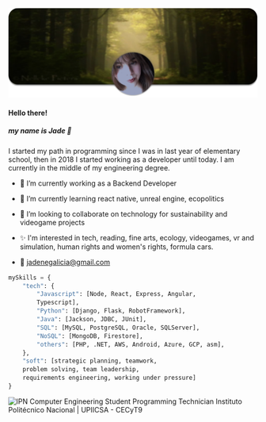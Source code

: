 ![Header](/images/header.png)

#### Hello there!

##### my name is Jade :butterfly:

I started my path in programming since I was in last year of elementary school, then in 2018 I started working as a developer until today. I am currently in the middle of my engineering degree.

-   🔭 I’m currently working as a Backend Developer

-   🌱 I’m currently learning react native, unreal engine, ecopolitics

-   👯 I’m looking to collaborate on technology for sustainability and videogame projects

-   ✨ I'm interested in tech, reading, fine arts, ecology, videogames, vr and simulation, human rights and women's rights, formula cars.
-   :email: [jadenegalicia@gmail.com](mailto:jadenegalicia@gmail.com)

```python
mySkills = {
    "tech": {
        "Javascript": [Node, React, Express, Angular,
        Typescript],
        "Python": [Django, Flask, RobotFramework],
        "Java": [Jackson, JDBC, JUnit],
        "SQL": [MySQL, PostgreSQL, Oracle, SQLServer],
        "NoSQL": [MongoDB, Firestore],
        "others": [PHP, .NET, AWS, Android, Azure, GCP, asm],
    },
    "soft": [strategic planning, teamwork,
    problem solving, team leadership,
    requirements engineering, working under pressure]
}
```

![IPN](/images/ipn-icon.png")
Computer Engineering Student
Programming Technician
Instituto Politécnico Nacional | UPIICSA - CECyT9
